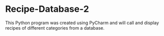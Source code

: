 # Recipe-Database-2
This Python program was created using PyCharm and will call and display recipes of different categories from a database.
